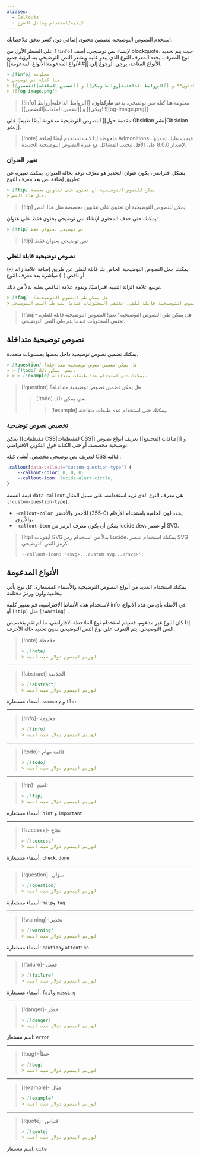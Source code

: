```yaml
---
aliases:
  - Callouts
  - كيفية/استخدام وسائل الشرح
---
```


استخدم النصوص التوضيحية لتضمين محتوى إضافي دون كسر تدفق ملاحظاتك.

لإنشاء نص توضيحي، أضف <code dir="ltr">[!info]</code> على السطر الأول من blockquote، حيث يتم تحديد نوع المعرف. يحدد المعرف النوع الذي يبدو عليه ويشعر النص التوضيحي به. لرؤية جميع الأنواع المتاحة، يرجى الرجوع إلى [[#الأنواع المدعومة|الأنواع المدعومة]].

```md
> [!info] معلومة
> هنا كتلة نص توضيحي.
> يدعم **ماركداون** و [[الروابط الداخلية|روابط ويكي]] و [[تضمين الملفات|التضمين]]
> ![[og-image.png]]
```

> [!info] معلومة
> هنا كتلة نص توضيحي.
> يدعم **ماركداون**، [[الروابط الداخلية|روابط ويكي]] و [[تضمين الملفات|التضمين]]!
> ![[og-image.png]]

النصوص التوضيحية مدعومة أيضًا طبيعيًا على [[مقدمة حول Obsidian نشر|Obsidian نشر]].

> [!note] ملحوظة
> إذا كنت تستخدم أيضًا إضافة Admonitions، فيجب عليك تحديثها لإصدار 8.0.0 على الأقل لتجنب المشاكل مع ميزة النصوص التوضيحية الجديدة.

### تغيير العنوان

بشكل افتراضي، يكون عنوان التحذير هو معرّف نوعه بحالة العنوان. يمكنك تغييره عن طريق إضافة نص بعد معرف النوع:

```md
> [!tip] يمكن للنصوص التوضيحية أن تحتوي على عناوين مخصصة
> مثل هذا النص.
```

> [!tip] يمكن للنصوص التوضيحية أن تحتوي على عناوين مخصصة
> مثل هذا النص.

يمكنك حتى حذف المحتوى لإنشاء نص توضيحي يحتوي فقط على عنوان:

```md
> [!tip] نص توضيحي بعنوان فقط
```

> [!tip] نص توضيحي بعنوان فقط

### نصوص توضيحية قابلة للطي

يمكنك جعل النصوص التوضيحية الخاص بك قابلة للطي عن طريق إضافة علامة زائد (`+`) أو ناقص (`-`) مباشرة بعد معرف النوع.

توسع علامة الزائد التنبيه افتراضيًا، وتقوم علامة الناقص بطيه بدلاً من ذلك.

```md
> [!faq]- هل يمكن طي النصوص التوضيحية؟
> نعم! النصوص التوضيحية قابلة للطي، تختفي المحتويات عندما يتم طي النص التوضيحي.
```

> [!faq]- هل يمكن طي النصوص التوضيحية؟
> نعم! النصوص التوضيحية قابلة للطي، تختفي المحتويات عندما يتم طي النص التوضيحي.

## نصوص توضيحية متداخلة

يمكنك تضمين نصوص توضيحية داخل بعضها بمستويات متعددة.

```md
> [!question] هل يمكن تضمين نصوص توضيحية متداخلة؟
> > [!todo] نعم، يمكن ذلك.
> > > [!example] يمكنك حتى استخدام عدة طبقات متداخلة.
```

> [!question] هل يمكن تضمين نصوص توضيحية متداخلة؟
>
> > [!todo] نعم، يمكن ذلك.
> >
> > > [!example] يمكنك حتى استخدام عدة طبقات متداخلة.

### تخصيص نصوص توضيحية

يمكن [[مقتطفات CSS|لمقتطفات CSS]] و [[إضافات المجتمع]] تعريف أنواع نصوص توضيحية مخصصة، أو حتى الكتابة فوق التكوين الافتراضي.

لتعريف نص توضيحي مخصص، أنشئ كتلة CSS التالية:

```css
.callout[data-callout="custom-question-type"] {
    --callout-color: 0, 0, 0;
    --callout-icon: lucide-alert-circle;
}
```

قيمة السمة `data-callout` هي معرف النوع الذي تريد استخدامه، على سبيل المثال `[!custom-question-type]`.

- `-callout-color `يحدد لون الخلفية باستخدام الأرقام (0-255) للأحمر والأخضر والأزرق.
- `-callout-icon` يمكن أن يكون معرف الرمز من lucide.dev، أو عنصر SVG.

> [!tip] أيقونات SVG
> بدلاً من استخدام رمز Lucide، يمكنك استخدام عنصر SVG كرمز للنص التوضيحي.
>
> ```
> --callout-icon: '<svg>...custom svg...</svg>';
> ```

## الأنواع المدعومة

يمكنك استخدام العديد من أنواع النصوص التوضيحية والأسماء المستعارة. كل نوع يأتي بخلفية ولون ورمز مختلفة.

لاستخدام هذه الأنماط الافتراضية، قم بتغيير كلمة info في الأمثلة بأي من هذه الأنواع، مثل <code dir="ltr">[!tip]</code> أو <code dir="ltr">[!warning]</code> .

إذا كان النوع غير مدعوم، فسيتم استخدام نوع الملاحظة الافتراضي، ما لم تقم بتخصيص النص التوضيحي. يتم التعرف على نوع النص التوضيحي بدون تحديد حالة الأحرف.

> [!note] ملاحظة
>
> ```md
> > [!note]
> > لوريم ايبسوم دولار سيت أميت
> ```

---

> [!abstract] الخلاصة
>
> ```md
> > [!abstract]
> > لوريم ايبسوم دولار سيت أميت
> ```

أسماء مستعارة: `summary` و `tldr`

---

> [!info]- معلومة
>
> ```md
> > [!info]
> > لوريم ايبسوم دولار سيت أميت
> ```

---

> [!todo]- قائمة مهام
>
> ```md
> > [!todo]
> > لوريم ايبسوم دولار سيت أميت
> ```

---

> [!tip]- تلميح
>
> ```md
> > [!tip]
> > لوريم ايبسوم دولار سيت أميت
> ```

أسماء مستعارة: `hint` و `important`

---

> [!success]- نجاح
>
> ```md
> > [!success]
> > لوريم ايبسوم دولار سيت أميت
> ```

أسماء مستعارة: `check`, `done`

---

> [!question]- سؤال
>
> ```md
> > [!question]
> > لوريم ايبسوم دولار سيت أميت
> ```

أسماء مستعارة: `help`و `faq`

---

> [!warning]- تحذير
>
>  ```md
> > [!warning]
> > لوريم ايبسوم دولار سيت أميت
> ```

أسماء مستعارة: `caution`و `attention`

---

> [!failure]- فشل
>
> ```md
> > [!failure]
> > لوريم ايبسوم دولار سيت أميت
> ```

أسماء مستعارة: `fail`و `missing`

---

> [!danger]- خطر
>
> ```md
> > [!danger]
> > لوريم ايبسوم دولار سيت أميت
> ```

اسم مستعار: `error`

---

> [!bug]- خطأ
>
> ```md
> > [!bug]
> > لوريم ايبسوم دولار سيت أميت
> ```

---

> [!example]- مثال
>
> ```md
> > [!example]
> > لوريم ايبسوم دولار سيت أميت
> ```

---

> [!quote]- اقتباس
>
> ```md
> > [!quote]
> > لوريم ايبسوم دولار سيت أميت
> ```

اسم مستعار: `cite`
